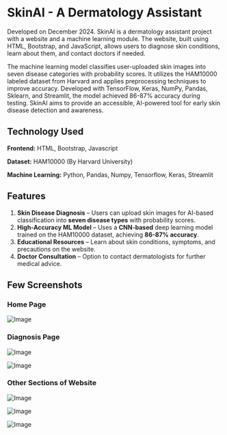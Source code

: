 # SkinAI - A Dermatology Assistant

Developed on December 2024. SkinAI is a dermatology assistant project with a website and a machine learning module. The website, built using HTML, Bootstrap, and JavaScript, allows users to diagnose skin conditions, learn about them, and contact doctors if needed.

The machine learning model classifies user-uploaded skin images into seven disease categories with probability scores. It utilizes the HAM10000 labeled dataset from Harvard and applies preprocessing techniques to improve accuracy. Developed with TensorFlow, Keras, NumPy, Pandas, Sklearn, and Streamlit, the model achieved 86-87% accuracy during testing. SkinAI aims to provide an accessible, AI-powered tool for early skin disease detection and awareness.

## Technology Used

**Frontend:** HTML, Bootstrap, Javascript

**Dataset:** HAM10000 (By Harvard University)

**Machine Learning:** Python, Pandas, Numpy, Tensorflow, Keras, Streamlit

## Features

1. **Skin Disease Diagnosis** – Users can upload skin images for AI-based classification into **seven disease types** with probability scores.
2. **High-Accuracy ML Model** – Uses a **CNN-based** deep learning model trained on the HAM10000 dataset, achieving **86-87% accuracy**.
3. **Educational Resources** – Learn about skin conditions, symptoms, and precautions on the website.
4. **Doctor Consultation** – Option to contact dermatologists for further medical advice.
   

## Few Screenshots

### Home Page
![Image](https://github.com/user-attachments/assets/9a5f31f1-7700-4f27-b4bf-2945c6e2dc19)

### Diagnosis Page
![Image](https://github.com/user-attachments/assets/9e1230ef-5e31-4595-bef4-18afe7c0e7dd)

![Image](https://github.com/user-attachments/assets/24eef6bd-4bad-43b7-b250-065dfeb15c28)

### Other Sections of Website
![Image](https://github.com/user-attachments/assets/5dc3d0e7-ffee-4d77-9858-ac8df448db6f)

![Image](https://github.com/user-attachments/assets/56cf77f4-b98b-49b9-9071-de2bc5cd864c)

![Image](https://github.com/user-attachments/assets/8c2e9ca3-5d55-4bf6-ada2-335a0b4873f3)

